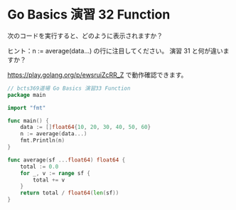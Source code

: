 # Go Basics 演習 32 Function

次のコードを実行すると、どのように表示されますか？

ヒント：n := average(data...) の行に注目してください。 演習 31 と何が違いますか？

https://play.golang.org/p/ewsruiZcRR_Z で動作確認できます。

```go
// bcts369道場 Go Basics 演習33 Function
package main

import "fmt"

func main() {
	data := []float64{10, 20, 30, 40, 50, 60}
	n := average(data...)
	fmt.Println(n)
}

func average(sf ...float64) float64 {
	total := 0.0
	for _, v := range sf {
		total += v
	}
	return total / float64(len(sf))
}
```
